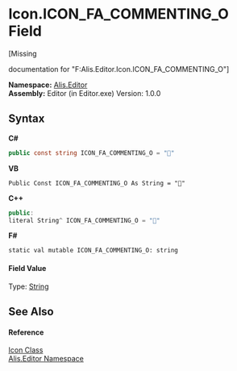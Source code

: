 # Icon.ICON_FA_COMMENTING_O Field
 

\[Missing <summary> documentation for "F:Alis.Editor.Icon.ICON_FA_COMMENTING_O"\]

**Namespace:**&nbsp;<a href="b150ade4-39de-a232-5f06-d3cdc1b2c538">Alis.Editor</a><br />**Assembly:**&nbsp;Editor (in Editor.exe) Version: 1.0.0

## Syntax

**C#**<br />
``` C#
public const string ICON_FA_COMMENTING_O = ""
```

**VB**<br />
``` VB
Public Const ICON_FA_COMMENTING_O As String = ""
```

**C++**<br />
``` C++
public:
literal String^ ICON_FA_COMMENTING_O = ""
```

**F#**<br />
``` F#
static val mutable ICON_FA_COMMENTING_O: string
```


#### Field Value
Type: <a href="https://docs.microsoft.com/dotnet/api/system.string" target="_blank">String</a>

## See Also


#### Reference
<a href="cc0f883c-67f8-f772-c6d7-a60b129f22a7">Icon Class</a><br /><a href="b150ade4-39de-a232-5f06-d3cdc1b2c538">Alis.Editor Namespace</a><br />
